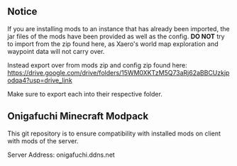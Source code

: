 ## Notice
If you are installing mods to an instance that has already been imported, the jar files of the mods have been provided as well as the config. **DO NOT** try to import from the zip found here, as Xaero's world map exploration and waypoint data will not carry over. 


Instead export over from mods zip and config zip found here: 
https://drive.google.com/drive/folders/15WM0XKTzM5Q73aRj62aBBCUzkjpodqa4?usp=drive_link

Make sure to export each into their respective folder.


## Onigafuchi Minecraft Modpack 
This git repository is to ensure compatibility with installed mods on client with mods of the server.

Server Address: onigafuchi.ddns.net